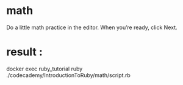 # math
Do a little math practice in the editor. When you’re ready, click Next.

# result : 
docker exec ruby_tutorial ruby ./codecademy/IntroductionToRuby/math/script.rb